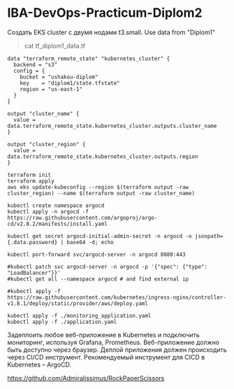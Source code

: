 # IBA-DevOps-Practicum-Diplom2

Создать EKS cluster с двумя нодами t3.small. 
Use data from "Diplom1"

> cat tf_diplom1_data.tf
```
data "terraform_remote_state" "kubernetes_cluster" {
  backend = "s3"
  config = {
    bucket = "ushakou-diplom"
    key    = "diplom1/state.tfstate"
    region = "us-east-1"
  }
}

output "cluster_name" {
  value = data.terraform_remote_state.kubernetes_cluster.outputs.cluster_name
}

output "cluster_region" {
  value = data.terraform_remote_state.kubernetes_cluster.outputs.region
}
```
```
terraform init
terraform apply
aws eks update-kubeconfig --region $(terraform output -raw cluster_region) --name $(terraform output -raw cluster_name)
```

```
kubectl create namespace argocd
kubectl apply -n argocd -f https://raw.githubusercontent.com/argoproj/argo-cd/v2.8.2/manifests/install.yaml

kubectl get secret argocd-initial-admin-secret -n argocd -o jsonpath={.data.password} | base64 -d; echo

kubectl port-forward svc/argocd-server -n argocd 8080:443

#kubectl patch svc argocd-server -n argocd -p '{"spec": {"type": "LoadBalancer"}}'
#kubectl get all --namespace argocd # and find external ip

#kubectl apply -f https://raw.githubusercontent.com/kubernetes/ingress-nginx/controller-v1.8.1/deploy/static/provider/aws/deploy.yaml

kubectl apply -f ./monitoring_application.yaml
kubectl apply -f ./application.yaml

```
Задеплоить любое веб-приложение в Kubernetes и подключить мониторинг, используя Grafana, Prometheus. 
Веб-приложение должно быть доступно через браузер. 
Деплой приложения должен происходить через CI/CD инструмент. Рекомендуемый инструмент для CICD в Kubernetes – ArgoCD.
 
https://github.com/Admiralissimus/RockPaperScissors

